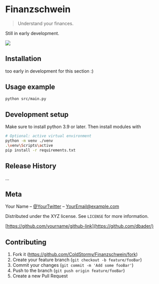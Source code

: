 # Finanzschwein

> Understand your finances.

Still in early development.

![](header.png)

## Installation

too early in development for this section :)

## Usage example

```sh
python src/main.py
```

## Development setup

Make sure to install python 3.9 or later. Then install modules with

```sh
# Optional: active virtual environment
python -m venv ./venv
.\venv\Scripts\active
pip install -r requirements.txt
```

## Release History

...

## Meta

Your Name – [@YourTwitter](https://twitter.com/dbader_org) – YourEmail@example.com

Distributed under the XYZ license. See `LICENSE` for more information.

[https://github.com/yourname/github-link](https://github.com/dbader/)

## Contributing

1. Fork it (<https://github.com/ColdStormy/Finanzschwein/fork>)
2. Create your feature branch (`git checkout -b feature/fooBar`)
3. Commit your changes (`git commit -m 'Add some fooBar'`)
4. Push to the branch (`git push origin feature/fooBar`)
5. Create a new Pull Request
